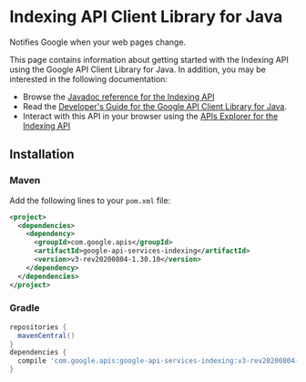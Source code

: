 # Indexing API Client Library for Java

Notifies Google when your web pages change.

This page contains information about getting started with the Indexing API
using the Google API Client Library for Java. In addition, you may be interested
in the following documentation:

* Browse the [Javadoc reference for the Indexing API][javadoc]
* Read the [Developer's Guide for the Google API Client Library for Java][google-api-client].
* Interact with this API in your browser using the [APIs Explorer for the Indexing API][api-explorer]

## Installation

### Maven

Add the following lines to your `pom.xml` file:

```xml
<project>
  <dependencies>
    <dependency>
      <groupId>com.google.apis</groupId>
      <artifactId>google-api-services-indexing</artifactId>
      <version>v3-rev20200804-1.30.10</version>
    </dependency>
  </dependencies>
</project>
```

### Gradle

```gradle
repositories {
  mavenCentral()
}
dependencies {
  compile 'com.google.apis:google-api-services-indexing:v3-rev20200804-1.30.10'
}
```

[javadoc]: https://googleapis.dev/java/google-api-services-indexing/latest/index.html
[google-api-client]: https://github.com/googleapis/google-api-java-client/
[api-explorer]: https://developers.google.com/apis-explorer/#p/indexing/v1/
